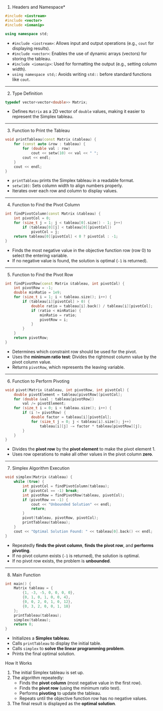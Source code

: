 1. Headers and Namespace*

```cpp
#include <iostream>
#include <vector>
#include <iomanip>

using namespace std;
```
- `#include <iostream>`: Allows input and output operations (e.g., `cout` for displaying results).
- `#include <vector>`: Enables the use of dynamic arrays (vectors) for storing the tableau.
- `#include <iomanip>`: Used for formatting the output (e.g., setting column width).
- `using namespace std;`: Avoids writing `std::` before standard functions like `cout`.

---

2. Type Definition
```cpp
typedef vector<vector<double>> Matrix;
```
- Defines `Matrix` as a 2D vector of `double` values, making it easier to represent the Simplex tableau.

---

3. Function to Print the Tableau
```cpp
void printTableau(const Matrix &tableau) {
    for (const auto &row : tableau) {
        for (double val : row)
            cout << setw(10) << val << " ";
        cout << endl;
    }
    cout << endl;
}
```
- `printTableau` prints the Simplex tableau in a readable format.
- `setw(10)`: Sets column width to align numbers properly.
- Iterates over each row and column to display values.

---

4. Function to Find the Pivot Column
```cpp
int findPivotColumn(const Matrix &tableau) {
    int pivotCol = 0;
    for (size_t j = 1; j < tableau[0].size() - 1; j++)
        if (tableau[0][j] < tableau[0][pivotCol])
            pivotCol = j;
    return tableau[0][pivotCol] < 0 ? pivotCol : -1;
}
```
- Finds the most negative value in the objective function row (row 0) to select the entering variable.
- If no negative value is found, the solution is optimal (`-1` is returned).

---

5. Function to Find the Pivot Row
```cpp
int findPivotRow(const Matrix &tableau, int pivotCol) {
    int pivotRow = -1;
    double minRatio = 1e9;
    for (size_t i = 1; i < tableau.size(); i++) {
        if (tableau[i][pivotCol] > 0) {
            double ratio = tableau[i].back() / tableau[i][pivotCol];
            if (ratio < minRatio) {
                minRatio = ratio;
                pivotRow = i;
            }
        }
    }
    return pivotRow;
}
```
- Determines which constraint row should be used for the pivot.
- Uses the **minimum ratio test**: Divides the rightmost column value by the pivot column value.
- Returns `pivotRow`, which represents the leaving variable.

---

6. Function to Perform Pivoting
```cpp
void pivot(Matrix &tableau, int pivotRow, int pivotCol) {
    double pivotElement = tableau[pivotRow][pivotCol];
    for (double &val : tableau[pivotRow])
        val /= pivotElement;
    for (size_t i = 0; i < tableau.size(); i++) {
        if (i != pivotRow) {
            double factor = tableau[i][pivotCol];
            for (size_t j = 0; j < tableau[i].size(); j++)
                tableau[i][j] -= factor * tableau[pivotRow][j];
        }
    }
}
```
- Divides the **pivot row** by the **pivot element** to make the pivot element 1.
- Uses row operations to make all other values in the pivot column **zero**.

---

7. Simplex Algorithm Execution
```cpp
void simplex(Matrix &tableau) {
    while (true) {
        int pivotCol = findPivotColumn(tableau);
        if (pivotCol == -1) break;
        int pivotRow = findPivotRow(tableau, pivotCol);
        if (pivotRow == -1) {
            cout << "Unbounded Solution" << endl;
            return;
        }
        pivot(tableau, pivotRow, pivotCol);
        printTableau(tableau);
    }
    cout << "Optimal Solution Found: " << tableau[0].back() << endl;
}
```
- Repeatedly **finds the pivot column**, **finds the pivot row**, and **performs pivoting**.
- If no pivot column exists (`-1` is returned), the solution is optimal.
- If no pivot row exists, the problem is **unbounded**.

---

8. Main Function
```cpp
int main() {
    Matrix tableau = {
        {1, -3, -5, 0, 0, 0, 0},
        {0, 1, 0, 1, 0, 0, 4},
        {0, 0, 2, 0, 1, 0, 12},
        {0, 3, 2, 0, 0, 1, 18}
    };
    printTableau(tableau);
    simplex(tableau);
    return 0;
}
```
- Initializes a **Simplex tableau**.
- Calls `printTableau` to display the initial table.
- Calls `simplex` to **solve the linear programming problem**.
- Prints the final optimal solution.







How It Works
1. The initial Simplex tableau is set up.
2. The algorithm repeatedly:
   - Finds the **pivot column** (most negative value in the first row).
   - Finds the **pivot row** (using the minimum ratio test).
   - Performs **pivoting** to update the tableau.
   - Repeats until the objective function row has no negative values.
3. The final result is displayed as the **optimal solution**.
